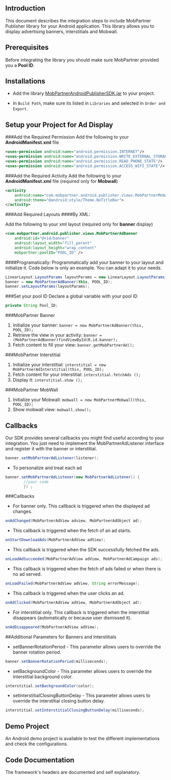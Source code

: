 ## Introduction
This document describes the integration steps to include MobPartner Publisher library for your Android application.
This library allows you to display advertising banners, interstitials and Mobwall.

## Prerequisites
Before integrating the library you should make sure MobPartner provided you a **Pool ID**.

## Installations

- Add the library [MobPartnerAndroidPublisherSDK.jar](https://github.com/MobPartner/AndroidPublisherSDK/raw/master/MobPartnerAndroidPublisherSDK2_1.jar) to your project.

- In `Build Path`, make sure its listed in `Libraries` and selected in `Order and Export`.


## Setup your Project for Ad Display


###Add the Required Permission
Add the following to your **AndroidManifest.xml** file

```xml
<uses-permission android:name="android.permission.INTERNET"/>
<uses-permission android:name="android.permission.WRITE_EXTERNAL_STORAGE"/>
<uses-permission android:name="android.permission.READ_PHONE_STATE"/>
<uses-permission android:name="android.permission.ACCESS_WIFI_STATE"/>
```

###Add the Required Activity
Add the following to your **AndroidManifest.xml** file (required only for **Mobwall**)
```xml
<activity
	android:name="com.mobpartner.android.publisher.views.MobPartnerMobwallActivity"
	android:theme="@android:style/Theme.NoTitleBar">
</activity>
```

###Add Required Layouts
####By XML:

Add the following to your xml layout (required only for **banner** display)


```xml
<com.mobpartner.android.publisher.views.MobPartnerAdBanner
    android:id="@+id/banner"
    android:layout_width="fill_parent"
    android:layout_height="wrap_content"
    mobpartner:poolID="POOL_ID" />
```

####Programatically:
Programmatically add your banner to your layout and initialize it. Code below is only an example. You can adapt it to your needs.

```java
LinearLayout.LayoutParams layoutParams = new LinearLayout.LayoutParams(FrameLayout.LayoutParams.FILL_PARENT, FrameLayout.LayoutParams.WRAP_CONTENT);
banner = new MobPartnerAdBanner(this, POOL_ID);
banner.setLayoutParams(layoutParams); 
```

###Set your pool ID
Declare a global variable with your pool ID

```java
private String Pool_ID;
```

###MobPartner Banner

1. Initialize your banner: `banner = new MobPartnerAdBanner(this, POOL_ID);`
2. Retrieve the view in your activity: `banner = (MobPartnerAdBanner)findViewById(R.id.banner); `
3. Fetch content to fill your view: `banner.getMobPartnerAd();`


###MobPartner Interstitial

1. Initialize your interstitial: `interstitial = new MobPartnerAdInterstitial(this, POOL_ID);`
2. Fetch content for your interstitial: `interstitial.fetchAds ();`
3. Display it: `interstitial.show ();`


###MobPartner MobWall
1. Initialize your Mobwall: `mobwall = new MobPartnerMobwall(this, POOL_ID);`
2. Show mobwall view: `mobwall.show();`


## Callbacks

Our SDK provides several callbacks you might find useful according to your integration.
You just need to implement the MobPartnerAdListener interface and register it with the banner or interstitial. 

```java
banner.setMobPartnerAdListener(listener);
```


- To personalize and treat each ad 

```java
banner.setMobPartnerAdListener(new MobPartnerAdListener() {
		//your code
		}) ;
```


###Callbacks

- For banner only. This callback is triggered when the displayed ad changes.
```java
onAdChanged(MobPartnerAdView adview, MobPartnerAdObject ad);
```

 
- This callback is triggered when the fetch of an ad starts.  
```java
onStartDownloadAds(MobPartnerAdView adView);
```

- This callback is triggered when the SDK successfully fetched the ads.
```java
onLoadAdSucceeded(MobPartnerAdView adView, MobPartnerAdCampaign ads); 
``` 

- This callback is triggered when the fetch of ads failed or when there is no ad served.
```java
onLoadFailed(MobPartnerAdView adView, String errorMessage); 
```
 
- This callback is triggered when the user clicks an ad.
```java
onAdClicked(MobPartnerAdView adView, MobPartnerAdObject ad);
```

- For interstitial only. This callback is triggered when the interstitial disappears (automatically or because user dismissed it).
```java
onAdDisappeared(MobPartnerAdView adView); 
```




##Additional Parameters for Banners and Interstitials
- setBannerRotationPeriod - This parameter allows users to override the banner rotation period.
```java
banner.setBannerRotationPeriod(milliseconds);
```

- setBackgroundColor - This parameter allows users to override the interstitial background color.
```java
interstitial.setBackgroundColor(color);
```

- setInterstitialClosingButtonDelay - This parameter allows users to override the interstitial closing button delay.
```java
interstitial.setInterstitialClosingButtonDelay(milliseconds);
```


## Demo Project
An Android demo project is available to test the different implementations and check the configurations. 

## Code Documentation
The framework's headers are documented and self explanatory.

